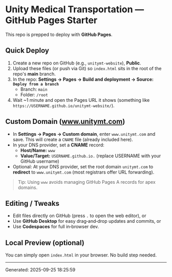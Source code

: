 # Unity Medical Transportation — GitHub Pages Starter

This repo is prepped to deploy with **GitHub Pages**.

## Quick Deploy
1. Create a new repo on GitHub (e.g., `unitymt-website`), **Public**.
2. Upload these files (or push via Git) so `index.html` sits in the root of the repo's **main** branch.
3. In the repo: **Settings → Pages → Build and deployment → Source: `Deploy from a branch`**  
   - Branch: `main`  
   - Folder: `/root`  
4. Wait ~1 minute and open the Pages URL it shows (something like `https://USERNAME.github.io/unitymt-website/`).

## Custom Domain (www.unitymt.com)
- In **Settings → Pages → Custom domain**, enter `www.unitymt.com` and save. This will create a `CNAME` file (already included here).  
- In your DNS provider, set a **CNAME** record:  
  - **Host/Name:** `www`  
  - **Value/Target:** `USERNAME.github.io.` (replace USERNAME with your GitHub username)
- Optional: At your DNS provider, set the root domain `unitymt.com` to **redirect** to `www.unitymt.com` (most registrars offer URL forwarding).

> Tip: Using `www` avoids managing GitHub Pages A records for apex domains.

## Editing / Tweaks
- Edit files directly on GitHub (press `.` to open the web editor), or
- Use **GitHub Desktop** for easy drag‑and‑drop updates and commits, or
- Use **Codespaces** for full in‑browser dev.

## Local Preview (optional)
You can simply open `index.html` in your browser. No build step needed.

---
Generated: 2025-09-25 18:25:59
